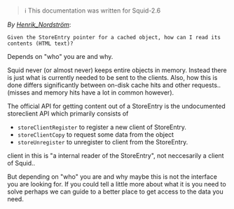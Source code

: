 ---
---
> :information_source:
    This documentation was written for Squid-2.6

*By [Henrik_Nordström](/HenrikNordstrom)*:

    Given the StoreEntry pointer for a cached object, how can I read its contents (HTML text)?

Depends on "who" you are and why.

Squid never (or almost never) keeps entire objects in memory. Instead
there is just what is currently needed to be sent to the clients. Also,
how this is done differs significantly between on-disk cache hits and
other requests.. (misses and memory hits have a lot in common however).

The official API for getting content out of a StoreEntry is the
undocumented storeclient API which primarily consists of

- `storeClientRegister` to register a new client of StoreEntry.
- `storeClientCopy` to request some data from the object
- `storeUnregister` to unregister to client from the StoreEntry.

client in this is "a internal reader of the StoreEntry", not neccesarily
a client of Squid..

But depending on "who" you are and why maybe this is not the interface
you are looking for. If you could tell a little more about what it is
you need to solve perhaps we can guide to a better place to get access
to the data you need.
